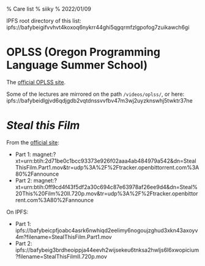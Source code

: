 % Care list
% siiky
% 2022/01/09

IPFS root directory of this list: ipfs://bafybeigifvvhvt4koxoq6nykrr44ghi5qgqrmfzlgpofog7zuikawch6gi

# OPLSS (Oregon Programming Language Summer School)

The [official OPLSS site](https://www.cs.uoregon.edu/research/summerschool/archives.html).

Some of the lectures are mirrored on the path `/videos/oplss/`, or here: ipfs://bafybeidlgjvd6qdjgdb2vqtdnssvvfbv47m3wj2uyzknswhj5twktr37ne

# _Steal this Film_

From the [official site](https://www.stealthisfilm.com):

 * Part 1: magnet:?xt=urn:btih:2d71be0c1bcc93373e926f02aaa4ab484979a542&dn=StealThisFilm.Part1.mov&tr=udp%3A%2F%2Ftracker.openbittorrent.com%3A80%2Fannounce
 * Part 2: magnet:?xt=urn:btih:0ff9cd4f43f5df2a30c694c87e63978af26ee9d4&dn=Steal%20This%20Film%20II.720p.mov&tr=udp%3A%2F%2Ftracker.openbittorrent.com%3A80%2Fannounce

On IPFS:

 * Part 1: ipfs://bafybeicpfjoabc4asrk6nwhiqd2eelimy6nogoujzghud3xkn43axoyv4m?filename=StealThisFilm.Part1.mov
 * Part 2: ipfs://bafybeig3brdheoippja44eevh2wijsekeu6tnksa2hwljs6l6xwopicium?filename=StealThisFilmII.720p.mov
